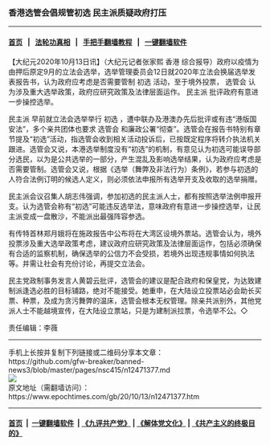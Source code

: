 ### 香港选管会倡规管初选 民主派质疑政府打压
------------------------

#### [首页](https://github.com/gfw-breaker/banned-news3/blob/master/README.md) &nbsp;&nbsp;|&nbsp;&nbsp; [法轮功真相](https://github.com/begood0513/basic/blob/master/README.md)  &nbsp;&nbsp;|&nbsp;&nbsp; [手把手翻墙教程](https://github.com/gfw-breaker/guides/wiki)  &nbsp;&nbsp;|&nbsp;&nbsp; [一键翻墙软件](https://github.com/gfw-breaker/nogfw/blob/master/README.md)  



<div><p>
 【大纪元2020年10月13日讯】（大纪元记者张家熙
 <ok href="https://www.epochtimes.com/gb/tag/%E9%A6%99%E6%B8%AF.html">
  香港
 </ok>
 综合报导）政府以疫情为由押后原定9月的立法会选举，选举管理委员会12日就2020年立法会换届选举发表报告书，认为政府应考虑是否需要管制
 <ok href="https://www.epochtimes.com/gb/tag/%E5%88%9D%E9%80%89.html">
  初选
 </ok>
 活动，至于境外投票，
 <ok href="https://www.epochtimes.com/gb/tag/%E9%80%89%E7%AE%A1%E4%BC%9A.html">
  选管会
 </ok>
 认为涉及重大选举政策，政府应研究政策及法律层面运作。
 <ok href="https://www.epochtimes.com/gb/tag/%E6%B0%91%E4%B8%BB%E6%B4%BE.html">
  民主派
 </ok>
 批评政府有意进一步操控选举。
</p>
<p>
 <ok href="https://www.epochtimes.com/gb/tag/%E6%B0%91%E4%B8%BB%E6%B4%BE.html">
  民主派
 </ok>
 早前就立法会选举举行
 <ok href="https://www.epochtimes.com/gb/tag/%E5%88%9D%E9%80%89.html">
  初选
 </ok>
 ，遭中联办及港澳办先后批评或有违“港版国安法”，多个亲共团体也要求
 <ok href="https://www.epochtimes.com/gb/tag/%E9%80%89%E7%AE%A1%E4%BC%9A.html">
  选管会
 </ok>
 和廉政公署“彻查”。选管会在报告书特别有章节提及“初选”活动，指选管会收到相关活动投诉后，已按既定程序将转介执法机关跟进。选管会又说，本港选举制度没有“初选”的机制，有意见认为初选可能误导部分选民，以为是公共选举的一部分，产生混乱及影响选举结果，认为政府应考虑是否需要管制。选管会又说，根据《选举（舞弊及非法行为）条例》，若参与初选的人符合法例订明的候选人定义，则必须依法申报所有选举开支及收取的选举捐赠。
</p>
<p>
 民主派会议召集人胡志伟强调，参加初选的民主派人士，都有按照选举法例申报开支。认为选管会称有“初选”可能违反选举法，意味政府有意进一步操控选举，让民主派变成一盘散沙，不能派出最强阵容参选。
</p>
<p>
 有传特首林郑月娥将在施政报告中公布将在大湾区设境外票站。选管会认为，境外投票涉及重大选举政策考虑，建议政府应研究政策及法律层面运作，包括必须确保有合适的监察机制，确保选举的公信力不会受损，若境外出现违规事情如何执法等。并需让社会有充份讨论，再提交立法会。
</p>
<p>
 民主党政制事务发言人黄碧云批评，选管会的建议是配合政府和保皇党，为达致建制派逢选必胜的目标铺路，绝对不能接受。她重申，在大陆设立投票站必会助长买票、种票，及成为贪污舞弊的温床，选管会根本无权管理。除亲共派别外，其他党派人士不能越境宣传，在大陆设立票站，只是为建制派拉票，令选举不公。◇
</p>
<p>
 责任编辑：李薇
</p>
</div>
<hr/>
手机上长按并复制下列链接或二维码分享本文章：<br/>
https://github.com/gfw-breaker/banned-news3/blob/master/pages/nsc415/n12471377.md <br/>
<a href='https://github.com/gfw-breaker/banned-news3/blob/master/pages/nsc415/n12471377.md'><img src='https://github.com/gfw-breaker/banned-news3/blob/master/pages/nsc415/n12471377.md.png'/></a> <br/>
原文地址（需翻墙访问）：https://www.epochtimes.com/gb/20/10/13/n12471377.htm


------------------------
#### [首页](https://github.com/gfw-breaker/banned-news3/blob/master/README.md) &nbsp;|&nbsp; [一键翻墙软件](https://github.com/gfw-breaker/nogfw/blob/master/README.md) &nbsp;| [《九评共产党》](https://github.com/gfw-breaker/9ping.md/blob/master/README.md#九评之一评共产党是什么) | [《解体党文化》](https://github.com/gfw-breaker/jtdwh.md/blob/master/README.md) | [《共产主义的终极目的》](https://github.com/gfw-breaker/gczydzjmd.md/blob/master/README.md)


<img src='http://gfw-breaker.win/banned-news3/pages/nsc415/n12471377.md' width='0px' height='0px'/>